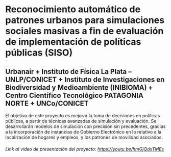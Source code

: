 # Reconocimiento automático de patrones urbanos para simulaciones sociales masivas a fin de evaluación de implementación de políticas públicas (SISO)
## Urbanair + Instituto de Física La Plata – UNLP/CONICET + Instituto de Investigaciones en Biodiversidad y Medioambiente (INIBIOMA) + Centro Científico Tecnológico PATAGONIA NORTE + UNCo/CONICET
El objetivo de este proyecto es mejorar la toma de decisiones en políticas públicas, a partir de técnicas avanzadas de simulación y evaluación. Se desarrollarán modelos de simulación con precisión sin precedentes, gracias a la incorporación de instancias de Gobierno Electrónico en lo relativo a la localización de hogares y empleos, y los patrones de movilidad asociados.
###### Link al video de presentación del proyecto: https://youtu.be/hmGjQdxTMEs
